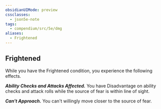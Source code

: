 ```yaml
---
obsidianUIMode: preview
cssclasses:
  - json5e-note
tags:
  - compendium/src/5e/dmg
aliases:
  - Frightened
---
```

## Frightened

While you have the Frightened condition, you experience the following effects.

***Ability Checks and Attacks Affected.*** You have Disadvantage on ability checks and attack rolls while the source of fear is within line of sight.

***Can't Approach.*** You can't willingly move closer to the source of fear.